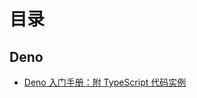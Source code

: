 # 目录

## Deno

* [Deno 入门手册：附 TypeScript 代码实例](https://github.com/koufeng/translateBlog/blob/prod/Deno/denoManual.md)

